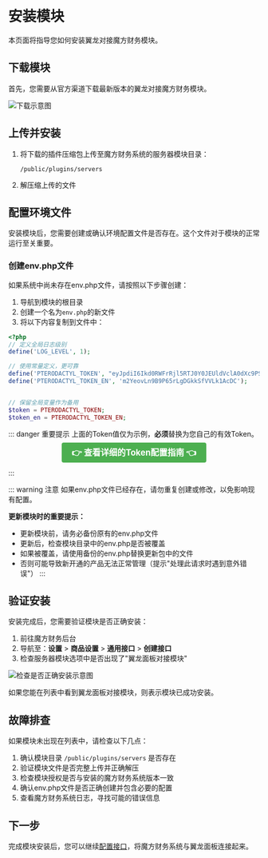 # 安装模块

本页面将指导您如何安装翼龙对接魔方财务模块。

## 下载模块

首先，您需要从官方渠道下载最新版本的翼龙对接魔方财务模块。

![下载示意图](/images/install-module/下载示意图.webp)

## 上传并安装

1. 将下载的插件压缩包上传至魔方财务系统的服务器模块目录：
   ```
   /public/plugins/servers
   ```

2. 解压缩上传的文件

## 配置环境文件

安装模块后，您需要创建或确认环境配置文件是否存在。这个文件对于模块的正常运行至关重要。

### 创建env.php文件

如果系统中尚未存在env.php文件，请按照以下步骤创建：

1. 导航到模块的根目录
2. 创建一个名为`env.php`的新文件
3. 将以下内容复制到文件中：

```php
<?php
// 定义全局日志级别
define('LOG_LEVEL', 1);

// 使用常量定义，更可靠
define('PTERODACTYL_TOKEN', "eyJpdiI6Ikd0RWFrRjl5RTJ0Y0JEUldVclA0dXc9PSIsInZhbHVlIjoiYWI4V00xdFdWN0JZNUZtV2pYMGZzdEl5Q1Y4YzdLVW51czZMNUxNMy9MNy83OTAzSmhMR0tNWTBUdEJ6UWppRiIsIm1hYyI6IjYwODhhMWVjZTcxZjM4MDhkOTI5NjhkNzhmNTYwYTNmMDUxMzk4MzMwM2ZjNjAwMDA1ZjliZDA2YjQ3MjE3NmQiLCJ0YWciOiIifQ==");
define('PTERODACTYL_TOKEN_EN', 'm2YeovLn9B9P65rLgDGkkSfVVLk1AcDC');


// 保留全局变量作为备用
$token = PTERODACTYL_TOKEN;
$token_en = PTERODACTYL_TOKEN_EN;
```

::: danger 重要提示
上面的Token值仅为示例，**必须**替换为您自己的有效Token。

<div style="text-align:center;margin:15px 0;font-size:1.2em;font-weight:bold;">
  <a href="/token-configuration" style="background-color:#4CAF50;color:white;padding:10px 20px;text-decoration:none;border-radius:4px;">
    👉 查看详细的Token配置指南 👈
  </a>
</div>
:::

::: warning 注意
如果env.php文件已经存在，请勿重复创建或修改，以免影响现有配置。

**更新模块时的重要提示：**
- 更新模块前，请务必备份原有的env.php文件
- 更新后，检查模块目录中的env.php是否被覆盖
- 如果被覆盖，请使用备份的env.php替换更新包中的文件
- 否则可能导致新开通的产品无法正常管理（提示"处理此请求时遇到意外错误"）
:::

## 验证安装

安装完成后，您需要验证模块是否正确安装：

1. 前往魔方财务后台
2. 导航至：**设置** > **商品设置** > **通用接口** > **创建接口**
3. 检查服务器模块选项中是否出现了"翼龙面板对接模块"

![检查是否正确安装示意图](/images/install-module/检查是否正确安装示意图.png)

如果您能在列表中看到翼龙面板对接模块，则表示模块已成功安装。

## 故障排查

如果模块未出现在列表中，请检查以下几点：

1. 确认模块目录 `/public/plugins/servers` 是否存在
2. 验证模块文件是否完整上传并正确解压
3. 检查模块授权是否与安装的魔方财务系统版本一致
4. 确认env.php文件是否正确创建并包含必要的配置
5. 查看魔方财务系统日志，寻找可能的错误信息

## 下一步

完成模块安装后，您可以继续[配置接口](/setup-api)，将魔方财务系统与翼龙面板连接起来。